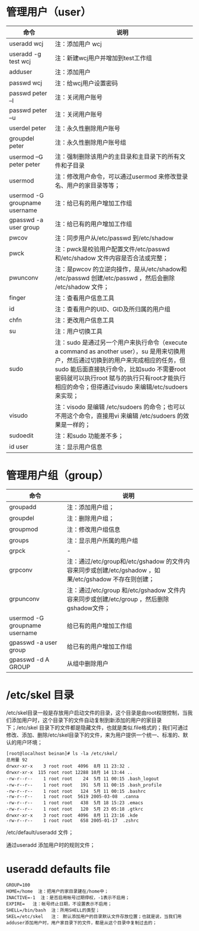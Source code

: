 

# 管理用户（user）


| 命令 | 说明 |
| ---- | ---- |
| useradd wcj | 注：添加用户 wcj |
| useradd -g test wcj  | 注：新建wcj用户并增加到test工作组 |
| adduser   | 注：添加用户 |
| passwd wcj | 注：给wcj用户设置密码 |
| passwd peter –l | 注：关闭用户账号|
| passwd peter –u | 注：关闭用户账号|
| userdel peter | 注：永久性删除用户账号 |
| groupdel peter | 注：永久性删除用户账号组 |
| usermod –G peter peter | 注：强制删除该用户的主目录和主目录下的所有文件和子目录 |
| usermod   | 注：修改用户命令，可以通过usermod 来修改登录名、用户的家目录等等； |
| usermod -G groupname username | 注：给已有的用户增加工作组 |
| gpasswd -a user group | 注：给已有的用户增加工作组 |
| pwcov     | 注：同步用户从/etc/passwd 到/etc/shadow  |
| pwck      | 注：pwck是校验用户配置文件/etc/passwd 和/etc/shadow 文件内容是否合法或完整； |
| pwunconv  | 注：是pwcov 的立逆向操作，是从/etc/shadow和 /etc/passwd 创建/etc/passwd ，然后会删除 /etc/shadow 文件； |
| finger    | 注：查看用户信息工具 |
| id        | 注：查看用户的UID、GID及所归属的用户组 |
| chfn      | 注：更改用户信息工具 |
| su        | 注：用户切换工具 |
| sudo      |   注：sudo 是通过另一个用户来执行命令（execute a command as another user），su 是用来切换用户，然后通过切换到的用户来完成相应的任务，但sudo 能后面直接执行命令，比如sudo 不需要root 密码就可以执行root 赋与的执行只有root才能执行相应的命令；但得通过visudo 来编辑/etc/sudoers来实现； |
| visudo   |   注：visodo 是编辑 /etc/sudoers 的命令；也可以不用这个命令，直接用vi 来编辑 /etc/sudoers 的效果是一样的；|
| sudoedit | 注：和sudo 功能差不多；|
| id user | 注：显示用户信息|


# 管理用户组（group）

| 命令 | 说明 |
| ---- | ---- |
| groupadd  |  注：添加用户组；|
| groupdel  |  注：删除用户组；|
| groupmod  |  注：修改用户组信息 |
| groups    | 注：显示用户所属的用户组 |
| grpck | - |
| grpconv | 注：通过/etc/group和/etc/gshadow 的文件内容来同步或创建/etc/gshadow ，如果/etc/gshadow 不存在则创建；|
| grpunconv | 注：通过/etc/group 和/etc/gshadow 文件内容来同步或创建/etc/group ，然后删除gshadow文件；|
| usermod -G groupname username | 给已有的用户增加工作组 |
| gpasswd -a user group | 给已有的用户增加工作组 |
| gpasswd -d A GROUP | 从组中删除用户 |


# /etc/skel 目录

/etc/skel目录一般是存放用户启动文件的目录，这个目录是由root权限控制，当我们添加用户时，这个目录下的文件自动复制到新添加的用户的家目录下；/etc/skel 目录下的文件都是隐藏文件，也就是类似.file格式的；我们可通过修改、添加、删除/etc/skel目录下的文件，来为用户提供一个统一、标准的、默认的用户环境；

```
[root@localhost beinan]# ls -la /etc/skel/
总用量 92
drwxr-xr-x    3 root root  4096  8月 11 23:32 .
drwxr-xr-x  115 root root 12288 10月 14 13:44 ..
-rw-r--r--    1 root root    24  5月 11 00:15 .bash_logout
-rw-r--r--    1 root root   191  5月 11 00:15 .bash_profile
-rw-r--r--    1 root root   124  5月 11 00:15 .bashrc
-rw-r--r--    1 root root  5619 2005-03-08  .canna
-rw-r--r--    1 root root   438  5月 18 15:23 .emacs
-rw-r--r--    1 root root   120  5月 23 05:18 .gtkrc
drwxr-xr-x    3 root root  4096  8月 11 23:16 .kde
-rw-r--r--    1 root root   658 2005-01-17  .zshrc
```

/etc/default/useradd 文件；

通过useradd 添加用户时的规则文件；

# useradd defaults file

```
GROUP=100
HOME=/home  注：把用户的家目录建在/home中；
INACTIVE=-1  注：是否启用帐号过期停权，-1表示不启用；
EXPIRE=   注：帐号终止日期，不设置表示不启用；
SHELL=/bin/bash  注：所用SHELL的类型；
SKEL=/etc/skel   注： 默认添加用户的目录默认文件存放位置；也就是说，当我们用adduser添加用户时，用户家目录下的文件，都是从这个目录中复制过去的；
```